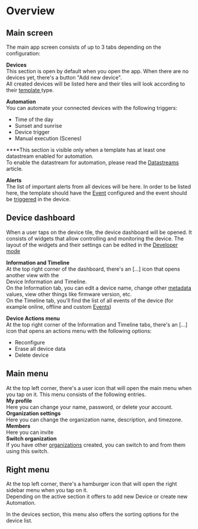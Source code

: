 # Overview

## Main screen 

The main app screen consists of up to 3 tabs depending on the configuration:  


**Devices**  
This section is open by default when you open the app. When there are no devices yet, there's a button "Add new device".  
All created devices will be listed here and their tiles will look according to their [template ](../web-dashboard/for-developers/products/)type.

**Automation**  
You can automate your connected devices with the following triggers:  
  
- Time of the day  
- Sunset and sunrise  
- Device trigger  
- Manual execution \(Scenes\)  
  
****This section is visible only when a template has at least one datastream enabled for automation.   
To enable the datastream for automation, please read the [Datastreams](../web-dashboard/for-developers/products/datastreams/datastreams-common-settings/) article.

**Alerts**  
The list of important alerts from all devices will be here. In order to be listed here, the template should have the [Event](../web-dashboard/for-developers/products/events/) configured and the event should be [triggered](../web-dashboard/for-developers/products/events/how-to-trigger-events.md) in the device.

## Device dashboard

When a user taps on the device tile, the device dashboard will be opened. It consists of widgets that allow controlling and monitoring the device. The layout of the widgets and their settings can be edited in the [Developer mode](developer-mode/)  
  
**Information and Timeline**  
At the top right corner of the dashboard, there's an \[...\] icon that opens another view with the   
Device Information and Timeline.  
On the Information tab, you can edit a device name, change other [metadata](../web-dashboard/for-developers/search/devices-1/device-view/metadata.md) values, view other things like firmware version, etc.  
On the Timeline tab, you'll find the list of all events of the device \(for example online, offline and custom [Events](../web-dashboard/for-developers/products/events/)\)  
  
**Device Actions menu**  
At the top right corner of the Information and Timeline tabs, there's an \[...\] icon that opens an actions menu with the following options:  
- Reconfigure  
- Erase all device data  
- Delete device

## Main menu

At the top left corner, there's a user icon that will open the main menu when you tap on it. This menu consists of the following entries.  
**My profile**  
Here you can change your name, password, or delete your account.  
**Organization settings**  
Here you can change the organization name, description, and timezone.  
**Members**  
Here you can invite   
**Switch organization**  
If you have other [organizations](../web-dashboard/for-developers/organizations.md) created, you can switch to and from them using this switch.

## **Right menu**

At the top left corner, there's a hamburger icon that will open the right sidebar menu when you tap on it.  
Depending on the active section it offers to add new Device or create new Automation.  


In the devices section, this menu also offers the sorting options for the device list.

  


